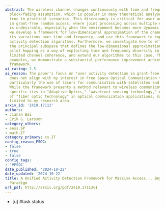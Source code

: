 ```yaml
---
abstract: The wireless channel changes continuously with time and frequency and the
  block-fading assumption, which is popular in many theoretical analyses, never holds
  true in practical scenarios. This discrepancy is critical for user activity detection
  in grant-free random access, where joint processing across multiple coherence blocks
  is undesirable, especially when the environment becomes more dynamic. In this paper,
  we develop a framework for low-dimensional approximation of the channel to capture
  its variations over time and frequency, and use this framework to implement robust
  activity detection algorithms. Furthermore, we investigate how to efficiently estimate
  the principal subspace that defines the low-dimensional approximation. We also examine
  pilot hopping as a way of exploiting time and frequency diversity in scenarios with
  limited channel coherence, and extend our algorithms to this case. Through numerical
  examples, we demonstrate a substantial performance improvement achieved by our proposed
  framework.
ai_rating: 2.5
ai_reason: The paper's focus on "user activity detection in grant-free random access"
  does not align with my interest in Free Space Optical Communication technologies,
  particularly the use of lasers for communication with satellites and spacecraft.
  While the framework presents a method relevant to wireless communications, it lacks
  specific ties to "Adaptive Optics," "wavefront sensing technology," or the integration
  of "fiber optic technology" in optical communication applications, making its contribution
  limited to my research area.
arxiv_id: '2410.17113'
authors:
- Jianan Bai
- Erik G. Larsson
category_others:
- eess.SP
- math.IT
category_primary: cs.IT
config_reason_FSOC:
- false
- true
- false
config_tags:
- '#FSOC'
date_published: '2024-10-22'
date_updated: '2024-10-22'
title: A Unified Activity Detection Framework for Massive Access... Beyond the Block-Fading
  Paradigm
url_pdf: http://arxiv.org/pdf/2410.17113v1
---
```

 - [u] #task status
